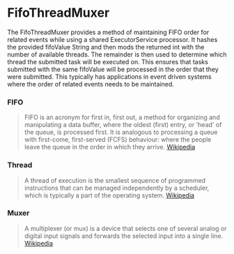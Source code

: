 # FifoThreadMuxer
The FifoThreadMuxer provides a method of maintaining FIFO order for related events while using a shared ExecutorService processor. It hashes the provided fifoValue String and then mods the returned int with the number of available threads. The remainder is then used to determine which thread the submitted task will be executed on. This ensures that tasks submitted with the same fifoValue will be processed in the order that they were submitted. This typically has applications in event driven systems where the order of related events needs to be maintained.  

### FIFO
>FIFO is an acronym for first in, first out, a method for organizing and manipulating a data buffer, where the oldest (first) entry, or 'head' of the queue, is processed first. It is analogous to processing a queue with first-come, first-served (FCFS) behaviour: where the people leave the queue in the order in which they arrive. [Wikipedia](https://en.wikipedia.org/w/index.php?title=FIFO_(computing_and_electronics)&oldid=773338255)

### Thread
>A thread of execution is the smallest sequence of programmed instructions that can be managed independently by a scheduler, which is typically a part of the operating system. [Wikipedia](https://en.wikipedia.org/w/index.php?title=Thread_(computing)&oldid=769356190)

### Muxer
>A multiplexer (or mux) is a device that selects one of several analog or digital input signals and forwards the selected input into a single line. [Wikipedia](https://en.wikipedia.org/w/index.php?title=Multiplexer&oldid=771706389)
 




